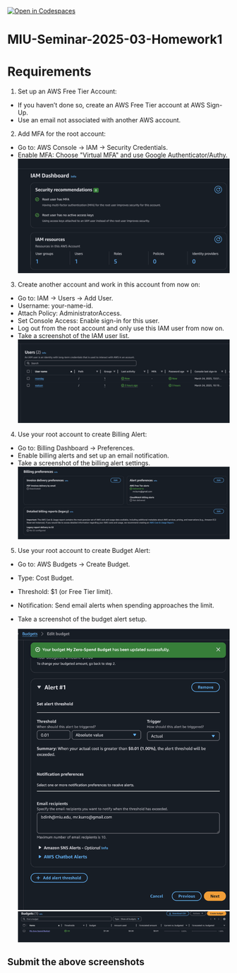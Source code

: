 [![Open in Codespaces](https://classroom.github.com/assets/launch-codespace-2972f46106e565e64193e422d61a12cf1da4916b45550586e14ef0a7c637dd04.svg)](https://classroom.github.com/open-in-codespaces?assignment_repo_id=18840358)

# MIU-Seminar-2025-03-Homework1

# Requirements

1. Set up an AWS Free Tier Account:

- If you haven’t done so, create an AWS Free Tier account at AWS Sign-Up.
- Use an email not associated with another AWS account.

2. Add MFA for the root account:

- Go to: AWS Console → IAM → Security Credentials.
- Enable MFA: Choose "Virtual MFA" and use Google Authenticator/Authy.
  ![mfa](./docs/mfa.png)

3. Create another account and work in this account from now on:

- Go to: IAM → Users → Add User.
- Username: your-name-id.
- Attach Policy: AdministratorAccess.
- Set Console Access: Enable sign-in for this user.
- Log out from the root account and only use this IAM user from now on.
- Take a screenshot of the IAM user list.
  ![users-list](./docs/users.png)

4. Use your root account to create Billing Alert:

- Go to: Billing Dashboard → Preferences.
- Enable billing alerts and set up an email notification.
- Take a screenshot of the billing alert settings.
  ![zero-billing-alert](./docs/billing-alert.png)

5. Use your root account to create Budget Alert:

- Go to: AWS Budgets → Create Budget.
- Type: Cost Budget.
- Threshold: $1 (or Free Tier limit).
- Notification: Send email alerts when spending approaches the limit.
- Take a screenshot of the budget alert setup.

  ![zero-budget1](./docs/budget-alert.png)
  ![zero-budget2](./docs/budget-alert2.png)

## Submit the above screenshots
